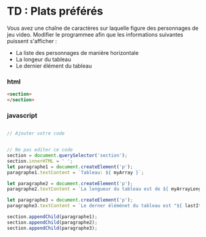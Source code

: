 # TD : Plats préférés

Vous avez une chaîne de caractères sur laquelle figure des personnages de jeu video.
Modifier le programmee afin que les informations suivantes puissent s'afficher :
- La liste des personnages de manière horizontale
- La longeur du tableau
- Le dernier élément du tableau

### html

```html
<section>
</section>
```

### javascript

```javascript

// Ajouter votre code


// Ne pas editer ce code
section = document.querySelector('section');
section.innerHTML = ' ';
let paragraphe1 = document.createElement('p');
paragraphe1.textContent = `Tableau: ${ myArray }`;

let paragraphe2 = document.createElement('p');
paragraphe2.textContent = `La longueur du tableau est de ${ myArrayLength }.`;

let paragraphe3 = document.createElement('p');
paragraphe3.textContent = `Le derner éléménet du tableau est "${ lastItem }".`;

section.appendChild(paragraphe1);
section.appendChild(paragraphe2);
section.appendChild(paragraphe3);
    
    
```
